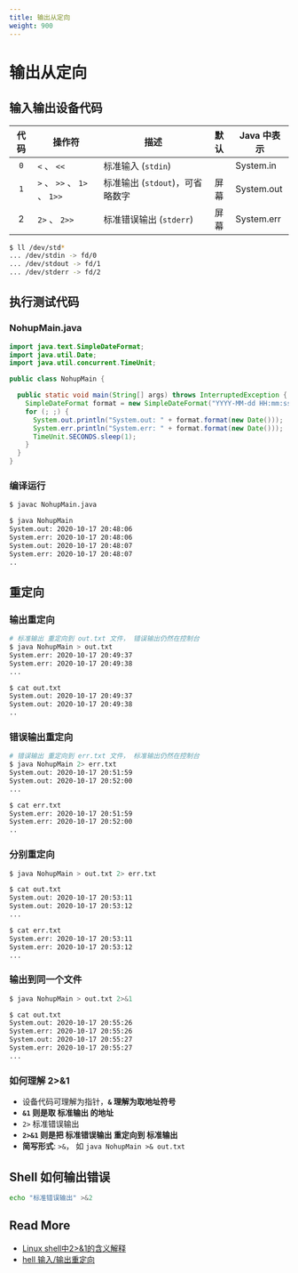 ```yaml
---
title: 输出从定向
weight: 900
---
```




# 输出从定向



## 输入输出设备代码

| 代码 | 操作符                 | 描述 | 默认 | Java 中表示 |
| :--: | ---------------------- | ---- | :---------: | ----------- |
| `0`  | `<` 、 `<<`            | 标准输入 (`stdin`) |  | System.in |
| `1`  | `>` 、 `>>` 、 `1>` 、 `1>>` | 标准输出 (`stdout`)，可省略数字 | 屏幕 | System.out |
|  2   |  `2>` 、 `2>>`                       | 标准错误输出 (`stderr`) | 屏幕 | System.err |

```bash
$ ll /dev/std*
... /dev/stdin -> fd/0
... /dev/stdout -> fd/1
... /dev/stderr -> fd/2
```



## 执行测试代码

### NohupMain.java

```java
import java.text.SimpleDateFormat;
import java.util.Date;
import java.util.concurrent.TimeUnit;

public class NohupMain {

  public static void main(String[] args) throws InterruptedException {
    SimpleDateFormat format = new SimpleDateFormat("YYYY-MM-dd HH:mm:ss");
    for (; ;) {
      System.out.println("System.out: " + format.format(new Date()));
      System.err.println("System.err: " + format.format(new Date()));
      TimeUnit.SECONDS.sleep(1);
    }
  }
}
```

### 编译运行

```bash
$ javac NohupMain.java

$ java NohupMain
System.out: 2020-10-17 20:48:06
System.err: 2020-10-17 20:48:06
System.out: 2020-10-17 20:48:07
System.err: 2020-10-17 20:48:07
..
```



## 重定向

### 输出重定向

```bash
# 标准输出 重定向到 out.txt 文件， 错误输出仍然在控制台
$ java NohupMain > out.txt
System.err: 2020-10-17 20:49:37
System.err: 2020-10-17 20:49:38
...

$ cat out.txt
System.out: 2020-10-17 20:49:37
System.out: 2020-10-17 20:49:38
..
```



### 错误输出重定向

```bash
# 错误输出 重定向到 err.txt 文件， 标准输出仍然在控制台
$ java NohupMain 2> err.txt
System.out: 2020-10-17 20:51:59
System.out: 2020-10-17 20:52:00
...

$ cat err.txt
System.err: 2020-10-17 20:51:59
System.err: 2020-10-17 20:52:00
..
```



### 分别重定向

```bash
$ java NohupMain > out.txt 2> err.txt

$ cat out.txt
System.out: 2020-10-17 20:53:11
System.out: 2020-10-17 20:53:12
...

$ cat err.txt
System.err: 2020-10-17 20:53:11
System.err: 2020-10-17 20:53:12
...
```



### 输出到同一个文件

```bash
$ java NohupMain > out.txt 2>&1

$ cat out.txt
System.out: 2020-10-17 20:55:26
System.err: 2020-10-17 20:55:26
System.out: 2020-10-17 20:55:27
System.err: 2020-10-17 20:55:27
...
```



### 如何理解 2>&1

- 设备代码可理解为指针，**`&` 理解为取地址符号**
- **`&1` 则是取 标准输出 的地址**
- `2>` 标准错误输出
-  **`2>&1` 则是把 标准错误输出 重定向到 标准输出**
- **简写形式**: `>&`， 如 `java NohupMain >& out.txt`



## Shell 如何输出错误

```bash
echo "标准错误输出" >&2
```





## Read More

- [Linux shell中2>&1的含义解释](https://blog.csdn.net/zhaominpro/article/details/82630528)
- [hell 输入/输出重定向](https://www.runoob.com/linux/linux-shell-io-redirections.html)



